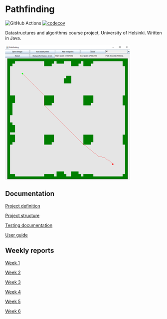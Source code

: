 # Pathfinding

![GitHub Actions](https://github.com/mluukkai/ohtu-viikko1-s2020/workflows/Java%20CI%20with%20Gradle/badge.svg) [![codecov](https://codecov.io/gh/k0psutin/TiraLabra/branch/main/graph/badge.svg?token=854IDBDBMF)](https://codecov.io/gh/k0psutin/TiraLabra)

Datastructures and algorithms course project, University of Helsinki. Written in Java.

![App picutre](/docs/images/app.png)

## Documentation

[Project definition](/docs/proj_definition.md)

[Project structure](/docs/proj_structure.md)

[Testing documentation](/docs/proj_testing.md)

[User guide](/docs/user_guide.md)

## Weekly reports

[Week 1](/docs/week1.md)

[Week 2](/docs/week2.md)

[Week 3](/docs/week3.md)

[Week 4](/docs/week4.md)

[Week 5](/docs/week5.md)

[Week 6](/docs/week6.md)
